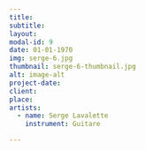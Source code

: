 ```yaml
---
title:
subtitle:
layout:
modal-id: 9
date: 01-01-1970
img: serge-6.jpg
thumbnail: serge-6-thumbnail.jpg
alt: image-alt
project-date:
client:
place:
artists:
  - name: Serge Lavalette
    instrument: Guitare

---
```

